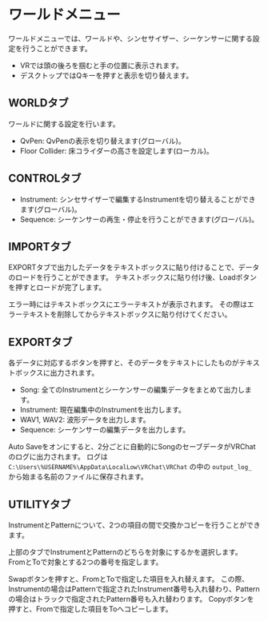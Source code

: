 # ワールドメニュー

ワールドメニューでは、ワールドや、シンセサイザー、シーケンサーに関する設定を行うことができます。

* VRでは頭の後ろを掴むと手の位置に表示されます。
* デスクトップではQキーを押すと表示を切り替えます。

## WORLDタブ

ワールドに関する設定を行います。

* QvPen: QvPenの表示を切り替えます(グローバル)。
* Floor Collider: 床コライダーの高さを設定します(ローカル)。

## CONTROLタブ

* Instrument: シンセサイザーで編集するInstrumentを切り替えることができます(グローバル)。
* Sequence: シーケンサーの再生・停止を行うことができます(グローバル)。

## IMPORTタブ

EXPORTタブで出力したデータをテキストボックスに貼り付けることで、データのロードを行うことができます。
テキストボックスに貼り付け後、Loadボタンを押すとロードが完了します。

エラー時にはテキストボックスにエラーテキストが表示されます。
その際はエラーテキストを削除してからテキストボックスに貼り付けてください。

## EXPORTタブ

各データに対応するボタンを押すと、そのデータをテキストにしたものがテキストボックスに出力されます。

* Song: 全てのInstrumentとシーケンサーの編集データをまとめて出力します。
* Instrument: 現在編集中のInstrumentを出力します。
* WAV1, WAV2: 波形データを出力します。
* Sequence: シーケンサーの編集データを出力します。

Auto Saveをオンにすると、2分ごとに自動的にSongのセーブデータがVRChatのログに出力されます。
ログは `C:\Users\%USERNAME%\AppData\LocalLow\VRChat\VRChat` の中の `output_log_` から始まる名前のファイルに保存されます。

## UTILITYタブ

InstrumentとPatternについて、2つの項目の間で交換かコピーを行うことができます。

上部のタブでInstrumentとPatternのどちらを対象にするかを選択します。
FromとToで対象とする2つの番号を指定します。

Swapボタンを押すと、FromとToで指定した項目を入れ替えます。
この際、Instrumentの場合はPatternで指定されたInstrument番号も入れ替わり、Patternの場合はトラックで指定されたPattern番号も入れ替わります。
Copyボタンを押すと、Fromで指定した項目をToへコピーします。

